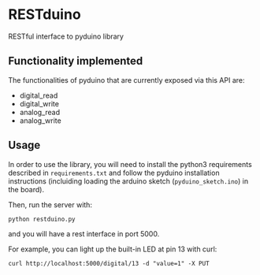 RESTduino
=========

RESTful interface to pyduino library

Functionality implemented
-------------------------

The functionalities of pyduino that are currently exposed via this API are:

- digital_read
- digital_write
- analog_read
- analog_write

Usage
-----

In order to use the library, you will need to install the python3 requirements described in ``requirements.txt`` and follow the pyduino installation instructions (incluiding loading the arduino sketch (``pyduino_sketch.ino``) in the board).

Then, run the server with:

    python restduino.py

and you will have a rest interface in port 5000.

For example, you can light up the built-in LED at pin 13 with curl:

    curl http://localhost:5000/digital/13 -d "value=1" -X PUT 
